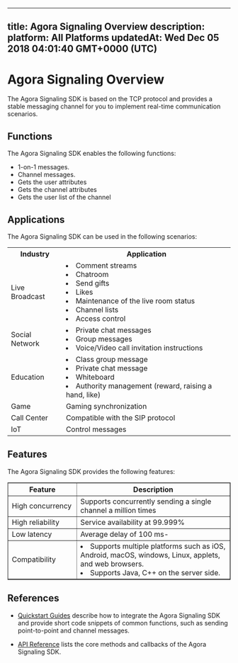 
---
title: Agora Signaling Overview
description: 
platform: All Platforms
updatedAt: Wed Dec 05 2018 04:01:40 GMT+0000 (UTC)
---
# Agora Signaling Overview
The Agora Signaling SDK is based on the TCP protocol and provides a stable messaging channel for you to implement real-time communication scenarios.

## Functions

The Agora Signaling SDK enables the following functions:

-   1-on-1 messages.
-   Channel messages.
-   Gets the user attributes
-   Gets the channel attributes
-   Gets the user list of the channel


## Applications

The Agora Signaling SDK can be used in the following scenarios:

<table>
  <tr>
    <th>Industry</th>
    <th>Application</th>
  </tr>
  <tr>
    <td>Live Broadcast</td>
    <td><li>Comment streams<br><li>Chatroom<br><li>Send gifts<br><li>Likes<br><li>Maintenance of the live room status<br><li>Channel lists<br><li>Access control</td>
  </tr>
  <tr>
    <td>Social Network</td>
    <td><li>Private chat messages<br><li>Group messages<br><li>Voice/Video call invitation instructions</td>
  </tr>
  <tr>
    <td>Education</td>
    <td><li>Class group message<br><li>Private chat message<br><li>Whiteboard<br><li>Authority management (reward, raising a hand, like)</td>
  </tr>
  <tr>
    <td>Game</td>
    <td>Gaming synchronization</td>
  </tr>
  <tr>
    <td>Call Center</td>
    <td>Compatible with the SIP protocol</td>
  </tr>
  <tr>
    <td>IoT</td>
    <td>Control messages</td>
  </tr>
</table>

## Features

The Agora Signaling SDK provides the following features:

<table border="1" width="100%">
  <tr>
    <th width="20%">Feature </th>
    <th width="50%">Description</th>
  </tr>
  <tr>
    <td>High concurrency</td>
    <td>Supports concurrently sending a single channel a million times<br></td>
  </tr>
  <tr>
    <td>High reliability</td>
    <td>Service availability at 99.999%</td>
  </tr>
  <tr>
    <td>Low latency</td>
    <td>Average delay of 100 ms-</td>
  </tr>
  <tr>
    <td>Compatibility</td>
    <td><li>Supports multiple platforms such as iOS, Android, macOS, windows, Linux, applets, and web browsers.<br><li>Supports Java, C++ on the server side.</td>
  </tr>
</table>

## References

-   [Quickstart Guides](../../en/Quickstart%20Guide/signal_android-1.md) describe how to integrate the Agora Signaling SDK and provide short code snippets of common functions, such as sending point-to-point and channel messages.

-   [API Reference](../../en/API%20Reference/signal_android.md) lists the core methods and callbacks of the Agora Signaling SDK.



